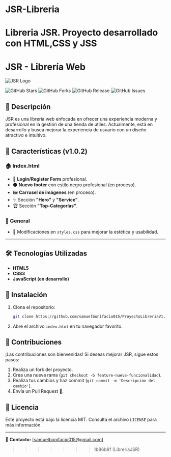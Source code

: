 
# JSR-Libreria
Libreria JSR. Proyecto desarrollado con HTML,CSS y JSS
=======
# JSR - Librería Web

![JSR Logo](https://i.pinimg.com/736x/50/b6/55/50b6551e536c6b0048235f4d2392a108.jpg)

![GitHub Stars](https://img.shields.io/github/stars/pandao/editor.md.svg) ![GitHub Forks](https://img.shields.io/github/forks/pandao/editor.md.svg) ![GitHub Release](https://img.shields.io/github/release/pandao/editor.md.svg) ![GitHub Issues](https://img.shields.io/github/issues/pandao/editor.md.svg)

## 📌 Descripción
JSR es una librería web enfocada en ofrecer una experiencia moderna y profesional en la gestión de una tienda de útiles. Actualmente, está en desarrollo y busca mejorar la experiencia de usuario con un diseño atractivo e intuitivo.

## 🚀 Características (v1.0.2)
### 🏠 Index.html
- 🔐 **Login/Register Form** profesional.
- ⚫ **Nuevo footer** con estilo negro profesional (en proceso).
- 🖼️ **Carrusel de imágenes** (en proceso).
- ✨ Sección **"Hero"** y **"Service"**.
- 🏆 Sección **"Top-Categorías"**.

### 🎨 General
- 🎨 Modificaciones en `styles.css` para mejorar la estética y usabilidad.

---
## 🛠 Tecnologías Utilizadas
- **HTML5**
- **CSS3**
- **JavaScript (en desarrollo)**

## 📌 Instalación
1. Clona el repositorio:
   ```bash
   git clone https://github.com/samuelbonifacio015/ProyectoLibreriaV1.git
   ```
2. Abre el archivo `index.html` en tu navegador favorito.

## 📌 Contribuciones
¡Las contribuciones son bienvenidas! Si deseas mejorar JSR, sigue estos pasos:
1. Realiza un fork del proyecto.
2. Crea una nueva rama (`git checkout -b feature-nueva-funcionalidad`).
3. Realiza tus cambios y haz commit (`git commit -m 'Descripción del cambio'`).
4. Envía un Pull Request 🚀.

## 📄 Licencia
Este proyecto está bajo la licencia MIT. Consulta el archivo `LICENSE` para más información.

---
📩 **Contacto:** [samuelbonifacio015@gmail.com]
>>>>>>> 1b86b8f (LibreriaJSR)
